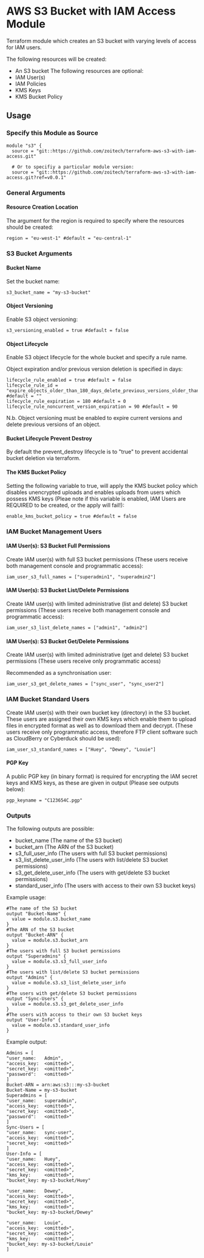 # AWS S3 Bucket with IAM Access Module
Terraform module which creates an S3 bucket with varying levels of access for IAM users.

The following resources will be created:
* An S3 bucket
The following resources are optional:
* IAM User(s)
* IAM Policies
* KMS Keys
* KMS Bucket Policy

## Usage
### Specify this Module as Source
```hcl
module "s3" {
  source = "git::https://github.com/zoitech/terraform-aws-s3-with-iam-access.git"

  # Or to specifiy a particular module version:
  source = "git::https://github.com/zoitech/terraform-aws-s3-with-iam-access.git?ref=v0.0.1"
```
### General Arguments
#### Resource Creation Location
The argument for the region is required to specify where the resources should be created:
```hcl
region = "eu-west-1" #default = "eu-central-1"
```

### S3 Bucket Arguments
#### Bucket Name 
Set the bucket name:
```hcl
s3_bucket_name = "my-s3-bucket"
```
#### Object Versioning 
Enable S3 object versioning:
```hcl
s3_versioning_enabled = true #default = false
```
#### Object Lifecycle 
Enable S3 object lifecycle for the whole bucket and specify a rule name.

Object expiration and/or previous version deletion is specified in days:
```hcl
lifecycle_rule_enabled = true #default = false
lifecycle_rule_id = "expire_objects_older_than_180_days_delete_previous_versions_older_than_90_days" #default = ""
lifecycle_rule_expiration = 180 #default = 0
lifecycle_rule_noncurrent_version_expiration = 90 #default = 90 
```

N.b. Object versioning must be enabled to expire current versions and delete previous versions of an object. 

#### Bucket Lifecycle Prevent Destroy
By default the prevent_destroy lifecycle is to "true" to prevent accidental bucket deletion via terraform.

#### The KMS Bucket Policy 
Setting the following variable to true, will apply the KMS bucket policy which disables unencrypted uploads and enables uploads from users which possess KMS keys (Pleae note if this variable is enabled, IAM Users are REQUIRED to be created, or the apply will fail!):
```hcl
enable_kms_bucket_policy = true #default = false
```

### IAM Bucket Management Users 

#### IAM User(s): S3 Bucket Full Permissions 
Create IAM user(s) with full S3 bucket permissions (These users receive both management console and programmatic access):
```hcl
iam_user_s3_full_names = ["superadmin1", "superadmin2"]
```
#### IAM User(s): S3 Bucket List/Delete Permissions 
Create IAM user(s) with limited administrative (list and delete) S3 bucket permissions (These users receive both management console and programmatic access):
```hcl
iam_user_s3_list_delete_names = ["admin1", "admin2"]
```
#### IAM User(s): S3 Bucket Get/Delete Permissions 
Create IAM user(s) with limited administrative (get and delete) S3 bucket permissions (These users receive only programmatic access)

Recommended as a synchronisation user:
```hcl
iam_user_s3_get_delete_names = ["sync_user", "sync_user2"]
```
### IAM Bucket Standard Users
Create IAM user(s) with their own bucket key (directory) in the S3 bucket. These users are assigned their own KMS keys which enable them to upload files in encrypted format as well as to download them and decrypt. (These users receive only programmatic access, therefore FTP client software such as CloudBerry or Cyberduck should be used):
```hcl
iam_user_s3_standard_names = ["Huey", "Dewey", "Louie"]
```

#### PGP Key 
A public PGP key (in binary format) is required for encrypting the IAM secret keys and KMS keys, as these are given in output (Please see outputs below):
```hcl
pgp_keyname = "C123654C.pgp"
```

### Outputs 
The following outputs are possible:
* bucket_name (The name of the S3 bucket)
* bucket_arn (The ARN of the S3 bucket)
* s3_full_user_info  (The users with full S3 bucket permissions)
* s3_list_delete_user_info (The users with list/delete S3 bucket permissions)
* s3_get_delete_user_info (The users with get/delete S3 bucket permissions)
* standard_user_info (The users with access to their own S3 bucket keys)


Example usage:
```hcl
#The name of the S3 bucket
output "Bucket-Name" {
  value = module.s3.bucket_name
}
#The ARN of the S3 bucket
output "Bucket-ARN" {
  value = module.s3.bucket_arn
}
#The users with full S3 bucket permissions
output "Superadmins" {
  value = module.s3.s3_full_user_info
}
#The users with list/delete S3 bucket permissions
output "Admins" {
  value = module.s3.s3_list_delete_user_info
}
#The users with get/delete S3 bucket permissions
output "Sync-Users" {
  value = module.s3.s3_get_delete_user_info
}
#The users with access to their own S3 bucket keys
output "User-Info" {
  value = module.s3.standard_user_info
}
```

Example output:
```hcl
Admins = [
"user_name:   Admin",
"access_key:  <omitted>",
"secret_key:  <omitted>",
"password":   <omitted>"
]
Bucket-ARN = arn:aws:s3:::my-s3-bucket
Bucket-Name = my-s3-bucket
Superadmins = [
"user_name:   superadmin",
"access_key:  <omitted>",
"secret_key:  <omitted>",
"password":   <omitted>"
]
Sync-Users = [
"user_name:   sync-user",
"access_key:  <omitted>",
"secret_key:  <omitted>"
]
User-Info = [
"user_name:   Huey",
"access_key:  <omitted>",
"secret_key:  <omitted>",
"kms_key:     <omitted>",
"bucket_key: my-s3-bucket/Huey"

"user_name:   Dewey",
"access_key:  <omitted>",
"secret_key:  <omitted>",
"kms_key:     <omitted>",
"bucket_key: my-s3-bucket/Dewey"

"user_name:   Louie",
"access_key:  <omitted>",
"secret_key:  <omitted>",
"kms_key:     <omitted>",
"bucket_key: my-s3-bucket/Louie"
]
```
